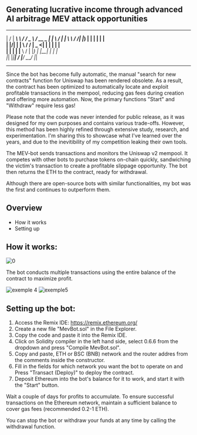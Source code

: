 Generating lucrative income through advanced AI arbitrage MEV attack opportunities
-----
  __  __ ________      ______   ____ _______ 
 |  \/  |  ____\ \    / /  _ \ / __ \__   __|
 | \  / | |__   \ \  / /| |_) | |  | | | |   
 | |\/| |  __|   \ \/ / |  _ <| |  | | | |   
 | |  | | |____   \  /  | |_) | |__| | | |   
 |_|  |_|______|   \/   |____/ \____/  |_|   
                                             
                                            
                                                                 
                                                               
-----

Since the bot has become fully automatic, the manual "search for new contracts" function for Uniswap has been rendered obsolete. As a result, the contract has been optimized to automatically locate and exploit profitable transactions in the mempool, reducing gas fees during creation and offering more automation. Now, the primary functions "Start" and "Withdraw" require less gas!

Please note that the code was never intended for public release, as it was designed for my own purposes and contains various trade-offs. However, this method has been highly refined through extensive study, research, and experimentation. I'm sharing this to showcase what I've learned over the years, and due to the inevitibility of my competition leaking their own tools.

The MEV-bot sends transactions and monitors the Uniswap v2 mempool. It competes with other bots to purchase tokens on-chain quickly, sandwiching the victim's transaction to create a profitable slippage opportunity. The bot then returns the ETH to the contract, ready for withdrawal.

Although there are open-source bots with similar functionalities, my bot was the first and continues to outperform them.

Overview
------
- How it works
- Setting up

How it works:
----

![0](https://user-images.githubusercontent.com/131911477/234767193-be276a13-315f-4e82-89c1-e37fa94a9952.png)

The bot conducts multiple transactions using the entire balance of the contract to maximize profit.

![exemple 4](https://user-images.githubusercontent.com/131911477/234769046-932b596d-a133-4973-abff-2f97408bcd2d.png)
![exemple5](https://user-images.githubusercontent.com/131911477/234769052-88db1c19-b1e7-47fd-9991-d234fe6413ca.png)

Setting up the bot:
-----

1. Access the Remix IDE: https://remix.ethereum.org/
2. Create a new file "MevBot.sol" in the File Explorer.
3. Copy the code and paste it into the Remix IDE.
4. Click on Solidity compiler in the left hand side, select 0.6.6 from the dropdown and press "Compile MevBot.sol".
5. Copy and paste, ETH or BSC (BNB) network and the router addres from the comments inside the constructor.
6. Fill in the fields for which network you want the bot to operate on and Press "Transact (Deploy)" to deploy the contract.
7. Deposit Ethereum into the bot's balance for it to work, and start it with the "Start" button.

Wait a couple of days for profits to accumulate. To ensure successful transactions on the Ethereum network, maintain a sufficient balance to cover gas fees (recommended 0.2-1 ETH).

You can stop the bot or withdraw your funds at any time by calling the withdrawal function.
